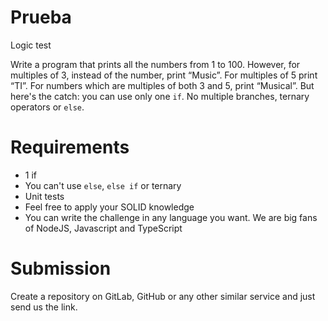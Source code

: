 # Prueba
Logic test 

Write a program that prints all the numbers from 1 to 100. However, for
multiples of 3, instead of the number, print “Music”. For multiples of 5 print
“TI”. For numbers which are multiples of both 3 and 5, print “Musical”.
But here's the catch: you can use only one `if`. No multiple branches, ternary
operators or `else`.

# Requirements
* 1 if
* You can't use `else`, `else if` or ternary
* Unit tests
* Feel free to apply your SOLID knowledge
* You can write the challenge in any language you want. We are big fans of NodeJS, Javascript and TypeScript

# Submission
  Create a repository on GitLab, GitHub or any other similar service and just send us the link.
